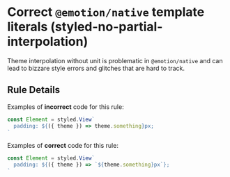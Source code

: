 # Correct `@emotion/native` template literals (styled-no-partial-interpolation)

Theme interpolation without unit is problematic in `@emotion/native` and can lead to bizzare style
errors and glitches that are hard to track.

## Rule Details

Examples of **incorrect** code for this rule:

```js
const Element = styled.View`
  padding: ${({ theme }) => theme.something}px;
`
```

Examples of **correct** code for this rule:

```js
const Element = styled.View`
  padding: ${({ theme }) => `${theme.something}px`};
`
```
